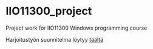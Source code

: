 # IIO11300_project
Project work for IIO11300 Windows programming course

Harjoitustyön suunnitelma löytyy [täältä](https://github.com/VesaKivisto/IIO11300_project/wiki/Suunnitelma)
